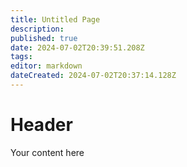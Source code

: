 ```yaml
---
title: Untitled Page
description: 
published: true
date: 2024-07-02T20:39:51.208Z
tags: 
editor: markdown
dateCreated: 2024-07-02T20:37:14.128Z
---
```


# Header
Your content here